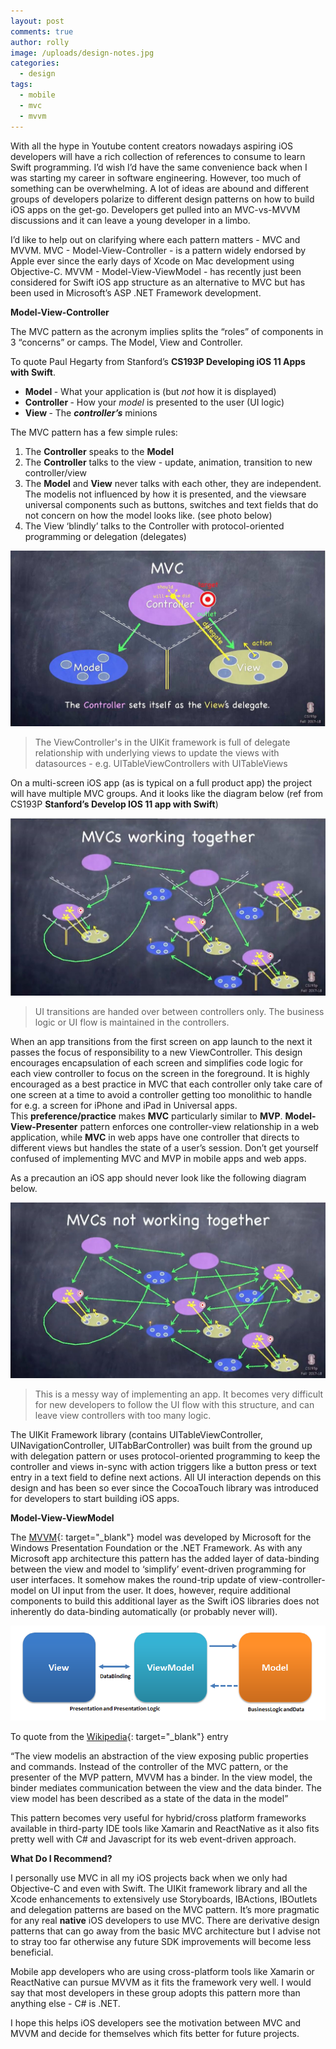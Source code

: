 ```yaml
---
layout: post
comments: true
author: rolly
image: /uploads/design-notes.jpg
categories:
  - design
tags:
  - mobile
  - mvc
  - mvvm
---
```


With all the hype in Youtube content creators nowadays aspiring iOS developers will have a rich collection of references to consume to learn Swift programming. I’d wish I’d have the same convenience back when I was starting my career in software engineering. However, too much of something can be overwhelming. A lot of ideas are abound and different groups of developers polarize to different design patterns on how to build iOS apps on the get-go. Developers get pulled into an MVC-vs-MVVM discussions and it can leave a young developer in a limbo.

I’d like to help out on clarifying where each pattern matters - MVC and MVVM. MVC - Model-View-Controller - is a pattern widely endorsed by Apple ever since the early days of Xcode on Mac development using Objective-C. MVVM - Model-View-ViewModel - has recently just been considered for Swift iOS app structure as an alternative to MVC but has been used in Microsoft’s ASP .NET Framework development.

**Model-View-Controller**

The MVC pattern as the acronym implies splits the “roles” of components in 3 “concerns” or camps. The Model, View and Controller.

To quote Paul Hegarty from Stanford’s **CS193P Developing iOS 11 Apps with Swift**.

* **Model&nbsp;**\- What your application is (but&nbsp;*not* how it is displayed)
* **Controller&nbsp;**\- How your&nbsp;*model* is presented to the user (UI logic)
* **View&nbsp;**\- The&nbsp;***controller’s*** minions

The MVC pattern has a few simple rules:

1. The&nbsp;**Controller** speaks to the&nbsp;**Model**
2. The&nbsp;**Controller** talks to the view - update, animation, transition to new controller/view
3. The&nbsp;**Model** and&nbsp;**View** never talks with each other, they are independent. The modelis not influenced by how it is presented, and the viewsare universal components such as buttons, switches and text fields that do not concern on how the model looks like. (see photo below)
4. The View ‘blindly’ talks to the Controller with protocol-oriented programming or delegation (delegates)

<span class="image fit">![](/uploads/mvc-diagram.jpg)</span>

> The ViewController's in the UIKit framework is full of delegate relationship with underlying views to update the views with datasources - e.g. UITableViewControllers with UITableViews

On a multi-screen iOS app (as is typical on a full product app) the project will have multiple MVC groups. And it looks like the diagram below (ref from CS193P **Stanford’s Develop IOS 11 app with Swift**)&nbsp;

<span class="image fit">![](/uploads/diagram-mvc-model.jpg)</span>

> UI transitions are handed over between controllers only. The business logic or UI flow is maintained in the controllers.

When an app transitions from the first screen on app launch to the next it passes the focus of responsibility to a new ViewController. This design encourages encapsulation of each screen and simplifies code logic for each view controller to focus on the screen in the foreground. It is highly encouraged as a best practice in MVC that each controller only take care of one screen at a time to avoid a controller getting too monolithic to handle for e.g. a screen for iPhone and iPad in Universal apps. This&nbsp;**preference/practice** makes&nbsp;**MVC** particularly similar to&nbsp;**MVP**.&nbsp;**Model-View-Presenter** pattern enforces one controller-view relationship in a web application, while&nbsp;**MVC** in web apps have one controller that directs to different views but handles the state of a user’s session. Don’t get yourself confused of implementing MVC and MVP in mobile apps and web apps.

As a precaution an iOS app should never look like the following diagram below.

<span class="image fit">![](/uploads/mvc-not-working.jpg)</span>

> This is a messy way of implementing an app. It becomes very difficult for new developers to follow the UI flow with this structure, and can leave view controllers with too many logic.

The UIKit Framework library (contains UITableViewController, UINavigationController, UITabBarController) was built from the ground up with delegation pattern or uses protocol-oriented programming to keep the controller and views in-sync with action triggers like a button press or text entry in a text field to define next actions. All UI interaction depends on this design and has been so ever since the CocoaTouch library was introduced for developers to start building iOS apps.

**Model-View-ViewModel**

The&nbsp;[MVVM](https://en.wikipedia.org/wiki/Model%E2%80%93view%E2%80%93viewmodel){: target="_blank"}&nbsp;model was developed by Microsoft for the Windows Presentation Foundation or the .NET Framework. As with any Microsoft app architecture this pattern has the added layer of data-binding between the view and model to ‘simplify’ event-driven programming for user interfaces. It somehow makes the round-trip update of view-controller-model on UI input from the user. It does, however, require additional components to build this additional layer as the Swift iOS libraries does not inherently do data-binding automatically (or probably never will).

<span class="image fit">![](/uploads/mvvm-diagram.png)</span>

To quote from the&nbsp;[Wikipedia](https://en.wikipedia.org/wiki/Model%E2%80%93view%E2%80%93viewmodel?fbclid=IwAR1Om1x1o859nNlKqN4AngwdflgSqxXJlNe653_AGjmRMgLM07jlrkW4Oqg){: target="_blank"}&nbsp;entry

“The view modelis an abstraction of the view exposing public properties and commands. Instead of the controller of the MVC pattern, or the presenter of the MVP pattern, MVVM has a binder. In the view model, the binder mediates communication between the view and the data binder. The view model has been described as a state of the data in the model”

This pattern becomes very useful for hybrid/cross platform frameworks available in third-party IDE tools like Xamarin and ReactNative as it also fits pretty well with C\# and Javascript for its web event-driven approach.

**What Do I Recommend?**

I personally use MVC in all my iOS projects back when we only had Objective-C and even with Swift. The UIKit framework library and all the Xcode enhancements to extensively use Storyboards, IBActions, IBOutlets and delegation patterns are based on the MVC pattern. It’s more pragmatic for any real&nbsp;**native** iOS developers to use MVC. There are derivative design patterns that can go away from the basic MVC architecture but I advise not to stray too far otherwise any future SDK improvements will become less beneficial.

Mobile app developers who are using cross-platform tools like Xamarin or ReactNative can pursue MVVM as it fits the framework very well. I would say that most developers in these group adopts this pattern more than anything else - C\# is .NET.

I hope this helps iOS developers see the motivation between MVC and MVVM and decide for themselves which fits better for future projects.